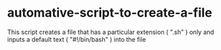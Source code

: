 # automative-script-to-create-a-file
This script creates a file that has a particular extension ( ".sh" ) only and inputs a default text ( "#!/bin/bash" ) into the file
